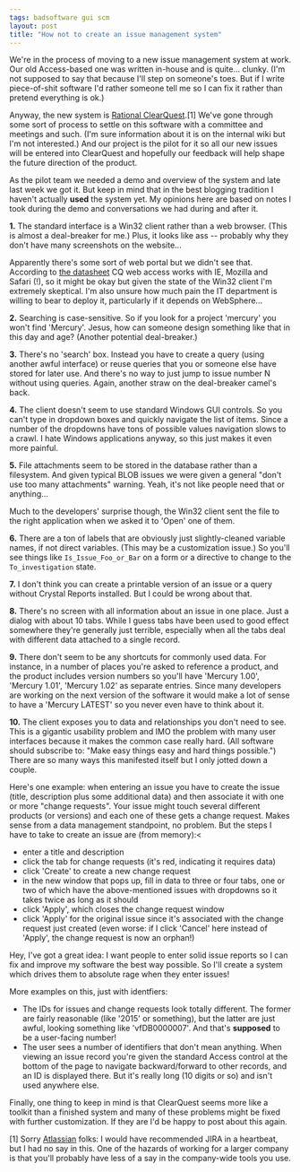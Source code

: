 ```yaml
---
tags: badsoftware gui scm
layout: post
title: "How not to create an issue management system"
---
```


We're in the process of moving to a new issue management system at
work. Our old Access-based one was written in-house and is quite...
clunky. (I'm not supposed to say that because I'll step on someone's
toes. But if I write piece-of-shit software I'd rather someone tell me
so I can fix it rather than pretend everything is ok.)

Anyway, the new system is
<a href="http://www-306.ibm.com/software/awdtools/clearquest/">Rational ClearQuest</a>.[1]
We've gone through some sort of process to settle on this software with a
committee and meetings and such. (I'm sure information about it is on the
internal wiki but I'm not interested.) And our project is the pilot for it so
all our new issues will be entered into ClearQuest and hopefully our feedback
will help shape the future direction of the product.

As the pilot team we needed a demo and overview of the system and
late last week we got it. But keep in mind that in the best blogging
tradition I haven't actually **used** the system yet. My
opinions here are based on notes I took during the demo and conversations
we had during and after it.

**1.** The standard interface is a Win32 client rather than a web browser.
(This is almost a deal-breaker for me.) Plus, it looks like ass -- probably why
they don't have many screenshots on the website...

Apparently there's some sort of web portal but we didn't see that. According to
<a href="http://www3.software.ibm.com/ibmdl/pub/software/rational/web/datasheets/version6/clearcase.pdf">the datasheet</a>
CQ web access works with IE, Mozilla and Safari (!), so it might be okay but
given the state of the Win32 client I'm extremely skeptical. I'm also unsure
how much pain the IT department is willing to bear to deploy it, particularly
if it depends on WebSphere...

**2.** Searching is case-sensitive. So if you look for a project 'mercury' you
won't find 'Mercury'. Jesus, how can someone design something like that in this
day and age? (Another potential deal-breaker.)

**3.** There's no 'search' box. Instead you have to create a query (using
another awful interface) or reuse queries that you or someone else
have stored for later use. And there's no way to just jump to issue
number N without using queries. Again, another straw on the
deal-breaker camel's back.

**4.** The client doesn't seem to use standard Windows GUI controls. So you
can't type in dropdown boxes and quickly navigate the list of items. Since a
number of the dropdowns have tons of possible values navigation slows to a
crawl. I hate Windows applications anyway, so this just makes it even more
painful.

**5.** File attachments seem to be stored in the database rather than a
filesystem. And given typical BLOB issues we were given a general "don't use
too many attachments" warning. Yeah, it's not like people need that or
anything...

Much to the developers' surprise though, the Win32 client sent the file to the
right application when we asked it to 'Open' one of them.

**6.** There are a ton of labels that are obviously just slightly-cleaned
variable names, if not direct variables. (This may be a customization issue.)
So you'll see things like `Is_Issue_Foo_or_Bar` on a form or a
directive to change to the `To_investigation` state.

**7.** I don't think you can create a printable version of an issue or a query
without Crystal Reports installed. But I could be wrong about that.

**8.** There's no screen with all information about an issue in one place. Just a
dialog with about 10 tabs. While I guess tabs have been used to good effect
somewhere they're generally just terrible, especially when all the tabs deal
with different data attached to a single record.

**9.** There don't seem to be any shortcuts for commonly used data. For
instance, in a number of places you're asked to reference a product, and the
product includes version numbers so you'll have 'Mercury 1.00', 'Mercury 1.01',
'Mercury 1.02' as separate entries. Since many developers are working on the
next version of the software it would make a lot of sense to have a 'Mercury
LATEST' so you never even have to think about it.

**10.** The client exposes you to data and relationships you don't need to see.
This is a gigantic usability problem and IMO the problem with many user
interfaces because it makes the common case really hard. (All software should
subscribe to: "Make easy things easy and hard things possible.") There are so
many ways this manifested itself but I only jotted down a couple.

Here's one example: when entering an issue you have to create the issue (title,
description plus some additional data) and then associate it with one or more
"change requests". Your issue might touch several different products (or
versions) and each one of these gets a change request. Makes sense from a data
management standpoint, no problem. But the steps I have to take to create an
issue are (from memory):<

* enter a title and description
* click the tab for change requests (it's red, indicating it requires
  data)
* click 'Create' to create a new change request
* in the new window that pops up, fill in data to three or four
  tabs, one or two of which have the above-mentioned issues with
  dropdowns so it takes twice as long as it should
* click 'Apply', which closes the change request window
* click 'Apply' for the original issue since it's associated with
  the change request just created (even worse: if I click 'Cancel'
  here instead of 'Apply', the change request is now an orphan!)
 
Hey, I've got a great idea: I want people to enter solid issue
reports so I can fix and improve my software the best way possible. So
I'll create a system which drives them to absolute rage when they
enter issues!

More examples on this, just with identfiers:
  
* The IDs for issues and change requests look totally
  different. The former are fairly reasonable (like '2015' or
  something), but the latter are just awful, looking something like
  'vfDB0000007'. And that's <b>supposed</b> to be a user-facing
  number!
* The user sees a number of identifiers that don't mean
  anything. When viewing an issue record you're given the standard
  Access control at the bottom of the page to navigate
  backward/forward to other records, and an ID is displayed there. But
  it's really long (10 digits or so) and isn't used anywhere else.

Finally, one thing to keep in mind is that ClearQuest seems more like a toolkit
than a finished system and many of these problems might be fixed with further
customization. If they are I'd be happy to post about this again.

[1] Sorry <a href="http://www.atlassian.com/">Atlassian</a> folks: I would have
recommended JIRA in a heartbeat, but I had no say in this. One of the hazards
of working for a larger company is that you'll probably have less of a say in
the company-wide tools you use.
